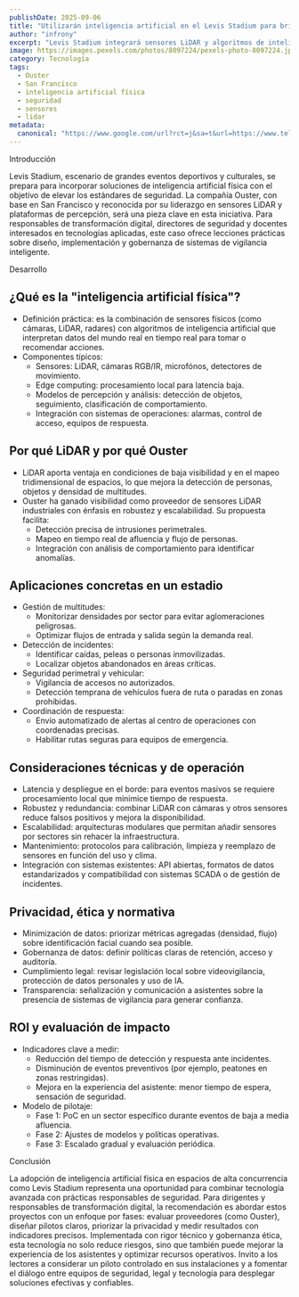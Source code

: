 ```yaml
---
publishDate: 2025-09-06
title: "Utilizarán inteligencia artificial en el Levis Stadium para brindar mayor seguridad"
author: "infrony"
excerpt: "Levis Stadium integrará sensores LiDAR y algoritmos de inteligencia artificial física de la empresa Ouster para mejorar la detección de riesgos y optimizar la respuesta en eventos masivos."
image: https://images.pexels.com/photos/8097224/pexels-photo-8097224.jpeg
category: Tecnología
tags:
  - Ouster
  - San Francisco
  - inteligencia artificial física
  - seguridad
  - sensores
  - lidar
metadata:
  canonical: "https://www.google.com/url?rct=j&sa=t&url=https://www.telemundoareadelabahia.com/noticias/local/levis-stadium-ai-copa-mundial-super-bowl/2487182/&ct=ga&cd=CAIyHDdlZmI2YWE1YjUxZDE4MjY6Y29tOmVzOlVTOlI&usg=AOvVaw1zvNdO_azpAYqaUWPCFIRp"
---
```


Introducción

Levis Stadium, escenario de grandes eventos deportivos y culturales, se prepara para incorporar soluciones de inteligencia artificial física con el objetivo de elevar los estándares de seguridad. La compañía Ouster, con base en San Francisco y reconocida por su liderazgo en sensores LiDAR y plataformas de percepción, será una pieza clave en esta iniciativa. Para responsables de transformación digital, directores de seguridad y docentes interesados en tecnologías aplicadas, este caso ofrece lecciones prácticas sobre diseño, implementación y gobernanza de sistemas de vigilancia inteligente.

Desarrollo

## ¿Qué es la "inteligencia artificial física"?

- Definición práctica: es la combinación de sensores físicos (como cámaras, LiDAR, radares) con algoritmos de inteligencia artificial que interpretan datos del mundo real en tiempo real para tomar o recomendar acciones.
- Componentes típicos:
  - Sensores: LiDAR, cámaras RGB/IR, microfónos, detectores de movimiento.
  - Edge computing: procesamiento local para latencia baja.
  - Modelos de percepción y análisis: detección de objetos, seguimiento, clasificación de comportamiento.
  - Integración con sistemas de operaciones: alarmas, control de acceso, equipos de respuesta.

## Por qué LiDAR y por qué Ouster

- LiDAR aporta ventaja en condiciones de baja visibilidad y en el mapeo tridimensional de espacios, lo que mejora la detección de personas, objetos y densidad de multitudes.
- Ouster ha ganado visibilidad como proveedor de sensores LiDAR industriales con énfasis en robustez y escalabilidad. Su propuesta facilita:
  - Detección precisa de intrusiones perimetrales.
  - Mapeo en tiempo real de afluencia y flujo de personas.
  - Integración con análisis de comportamiento para identificar anomalías.

## Aplicaciones concretas en un estadio

- Gestión de multitudes:
  - Monitorizar densidades por sector para evitar aglomeraciones peligrosas.
  - Optimizar flujos de entrada y salida según la demanda real.
- Detección de incidentes:
  - Identificar caídas, peleas o personas inmovilizadas.
  - Localizar objetos abandonados en áreas críticas.
- Seguridad perimetral y vehicular:
  - Vigilancia de accesos no autorizados.
  - Detección temprana de vehículos fuera de ruta o paradas en zonas prohibidas.
- Coordinación de respuesta:
  - Envío automatizado de alertas al centro de operaciones con coordenadas precisas.
  - Habilitar rutas seguras para equipos de emergencia.

## Consideraciones técnicas y de operación

- Latencia y despliegue en el borde: para eventos masivos se requiere procesamiento local que minimice tiempo de respuesta.
- Robustez y redundancia: combinar LiDAR con cámaras y otros sensores reduce falsos positivos y mejora la disponibilidad.
- Escalabilidad: arquitecturas modulares que permitan añadir sensores por sectores sin rehacer la infraestructura.
- Mantenimiento: protocolos para calibración, limpieza y reemplazo de sensores en función del uso y clima.
- Integración con sistemas existentes: API abiertas, formatos de datos estandarizados y compatibilidad con sistemas SCADA o de gestión de incidentes.

## Privacidad, ética y normativa

- Minimización de datos: priorizar métricas agregadas (densidad, flujo) sobre identificación facial cuando sea posible.
- Gobernanza de datos: definir políticas claras de retención, acceso y auditoría.
- Cumplimiento legal: revisar legislación local sobre videovigilancia, protección de datos personales y uso de IA.
- Transparencia: señalización y comunicación a asistentes sobre la presencia de sistemas de vigilancia para generar confianza.

## ROI y evaluación de impacto

- Indicadores clave a medir:
  - Reducción del tiempo de detección y respuesta ante incidentes.
  - Disminución de eventos preventivos (por ejemplo, peatones en zonas restringidas).
  - Mejora en la experiencia del asistente: menor tiempo de espera, sensación de seguridad.
- Modelo de pilotaje:
  - Fase 1: PoC en un sector específico durante eventos de baja a media afluencia.
  - Fase 2: Ajustes de modelos y políticas operativas.
  - Fase 3: Escalado gradual y evaluación periódica.

Conclusión

La adopción de inteligencia artificial física en espacios de alta concurrencia como Levis Stadium representa una oportunidad para combinar tecnología avanzada con prácticas responsables de seguridad. Para dirigentes y responsables de transformación digital, la recomendación es abordar estos proyectos con un enfoque por fases: evaluar proveedores (como Ouster), diseñar pilotos claros, priorizar la privacidad y medir resultados con indicadores precisos. Implementada con rigor técnico y gobernanza ética, esta tecnología no solo reduce riesgos, sino que también puede mejorar la experiencia de los asistentes y optimizar recursos operativos. Invito a los lectores a considerar un piloto controlado en sus instalaciones y a fomentar el diálogo entre equipos de seguridad, legal y tecnología para desplegar soluciones efectivas y confiables.